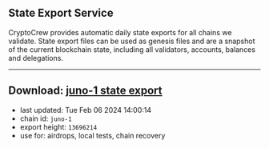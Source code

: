 ## State Export Service
CryptoCrew provides automatic daily state exports for all chains we validate. State export files can be used as genesis files and are a snapshot of the current blockchain state, including all validators, accounts, balances and delegations.

---
**Download: [juno-1 state export](https://dl.ccvalidators.com/SERVICE/juno/juno-1_export_13696214.json)**
---

- last updated: Tue Feb 06 2024 14:00:14
- chain id: `juno-1`
- export height: `13696214`
- use for: airdrops, local tests, chain recovery
